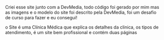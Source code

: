 Criei esse site junto com a DevMedia,
todo código foi gerado por mim mas as imagens
e o modelo do site foi descrito pela DevMedia,
foi um desafio de curso para fazer e eu consegui!

o Site é uma Clínica Médica que explica os detalhes da clinica, 
os tipos de atendimento, é um site bem profissional e contém duas páginas
